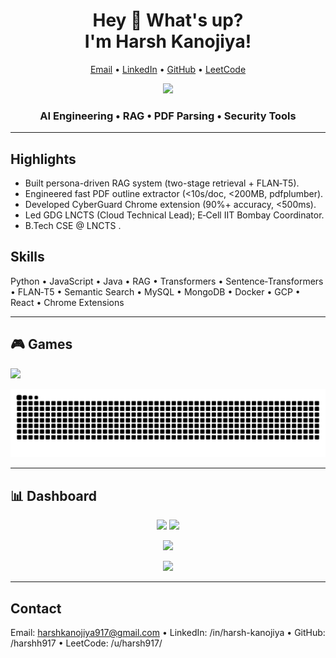 <h1 align="center">Hey 👋 What's up?<br>I'm Harsh Kanojiya!</h1>

<p align="center">
  <a href="mailto:harshkanojiya917@gmail.com">Email</a> •
  <a href="https://www.linkedin.com/in/harsh-kanojiya" target="_blank">LinkedIn</a> •
  <a href="https://github.com/harshh917" target="_blank">GitHub</a> •
  <a href="https://leetcode.com/u/harsh917/" target="_blank">LeetCode</a>
</p>

<div align="center">
  <img src="https://skillicons.dev/icons?i=py,java,js,react,docker,gcp,mongodb,mysql,git" height="40" />
</div>

<h3 align="center">AI Engineering • RAG • PDF Parsing • Security Tools</h3>

---

## Highlights
- Built persona-driven RAG system (two-stage retrieval + FLAN‑T5).
- Engineered fast PDF outline extractor (<10s/doc, <200MB, pdfplumber).
- Developed CyberGuard Chrome extension (90%+ accuracy, <500ms).
- Led GDG LNCTS (Cloud Technical Lead); E‑Cell IIT Bombay Coordinator.
- B.Tech CSE @ LNCTS .

## Skills
Python • JavaScript • Java • RAG • Transformers • Sentence‑Transformers • FLAN‑T5 • Semantic Search • MySQL • MongoDB • Docker • GCP • React • Chrome Extensions

---

## 🎮 Games

<!-- Play Snake button (optional) -->
<p align="left">
  <a href="https://github.com/harshh917/snake" target="_blank">
    <img src="https://img.shields.io/badge/Play%20Snake-000?style=for-the-badge&logo=github&logoColor=white" />
  </a>
</p>

<!-- Animated Snake (auto-updates) -->
![snake](https://raw.githubusercontent.com/harshh917/harshh917/output/snake.svg)

---

## 📊 Dashboard

<p align="center">
  <img src="https://github-readme-stats.vercel.app/api?username=harshh917&show_icons=true&count_private=true&include_all_commits=true&theme=radical" height="165" />
  <img src="https://streak-stats.demolab.com?user=harshh917&theme=radical&hide_border=true" height="165" />
</p>

<p align="center">
  <img src="https://github-readme-activity-graph.vercel.app/graph?username=harshh917&theme=react-dark&hide_border=true&area=true" />
</p>

<p align="center">
  <img src="https://github-readme-stats.vercel.app/api/top-langs/?username=harshh917&layout=compact&theme=radical" height="160" />
</p>

---

## Contact
Email: harshkanojiya917@gmail.com • LinkedIn: /in/harsh-kanojiya • GitHub: /harshh917 • LeetCode: /u/harsh917/
